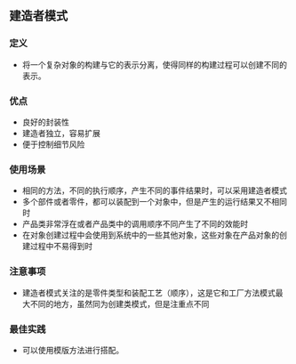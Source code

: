 ## 建造者模式

### 定义
+ 将一个复杂对象的构建与它的表示分离，使得同样的构建过程可以创建不同的表示。

### 优点
+ 良好的封装性
+ 建造者独立，容易扩展
+ 便于控制细节风险

### 使用场景
+ 相同的方法，不同的执行顺序，产生不同的事件结果时，可以采用建造者模式
+ 多个部件或者零件，都可以装配到一个对象中，但是产生的运行结果又不相同时
+ 产品类非常浮在或者产品类中的调用顺序不同产生了不同的效能时
+ 在对象创建过程中会使用到系统中的一些其他对象，这些对象在产品对象的创建过程中不易得到时

### 注意事项
+ 建造者模式关注的是零件类型和装配工艺（顺序），这是它和工厂方法模式最大不同的地方，虽然同为创建类模式，但是注重点不同

### 最佳实践
+ 可以使用模版方法进行搭配。